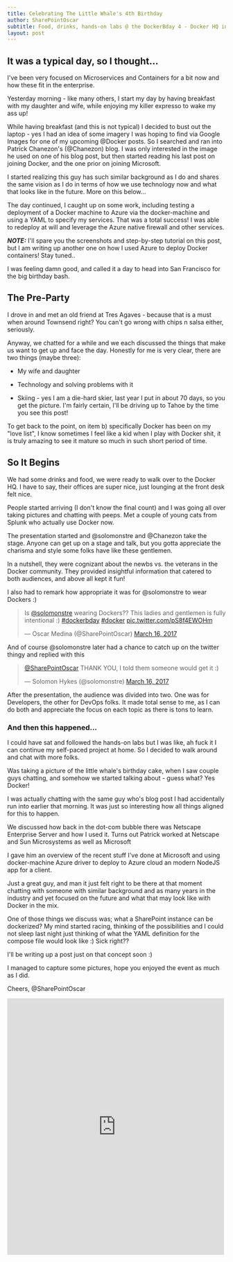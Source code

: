 ```yaml
---
title: Celebrating The Little Whale's 4th Birthday
author: SharePointOscar
subtitle: Food, drinks, hands-on labs @ the DockerBday 4 - Docker HQ in SF
layout: post
---
```


## It was a typical day, so I thought...

I've been very focused on Microservices and Containers for a bit now and how these fit in the enterprise.

Yesterday morning - like many others, I start my day by having breakfast with my daughter and wife, while enjoying my killer expresso to wake my ass up!

While having breakfast (and this is not typical) I decided to bust out the laptop - yes I had an idea of some imagery I was hoping to find via Google Images for one of my upcoming @Docker posts.  So I searched and ran into Patrick Chanezon's (@Chanezon) blog.  I was only interested in the image he used on one of his blog post, but then started reading his last post on joining Docker, and the one prior on joining Microsoft.

I started realizing this guy has such similar background as I do and shares the same vision as I do in terms of how we use technology now and what that looks like in the future.  More on this below...

The day continued, I caught up on some work, including testing a deployment of a Docker machine to Azure via the docker-machine and using a YAML to specify my services.  That was a total success!  I was able to redeploy at will and leverage the Azure native firewall and other services.

***NOTE:*** I'll spare you the screenshots and step-by-step tutorial on this post, but I am writing up another one on how I used Azure to deploy Docker containers! Stay tuned..

I was feeling damn good, and called it a day to head into San Francisco for the big birthday bash.


## The Pre-Party
I drove in and met an old friend at Tres Agaves - because that is a must when around Townsend right?  You can't go wrong with chips n salsa either, seriously.

Anyway, we chatted for a while and we each discussed the things that make us want to get up and face the day.  Honestly for me is very clear, there are two things (maybe three):

* My wife and daughter
* Technology and solving problems with it

* Skiing - yes I am a die-hard skier, last year I put in about 70 days, so you get the picture. I'm fairly certain, I'll be driving up to Tahoe by the time you see this post!

To get back to the point, on item b) specifically Docker has been on my "love list", I know sometimes I feel like a kid when I play with Docker shit, it is truly amazing to see it mature so much in such short period of time.


## So It Begins
We had some drinks and food, we were ready to walk over to the Docker HQ.  I have to say, their offices are super nice, just lounging at the front desk felt nice.

People started arriving (I don't know the final count) and I was going all over taking pictures and chatting with peeps.  Met a couple of young cats from Splunk who actually use Docker now.

The presentation started and @solomonstre and @Chanezon take the stage.  Anyone can get up on a stage and talk, but you gotta appreciate the charisma and style some folks have like these gentlemen.

In a nutshell, they were cognizant about the newbs vs. the veterans in the Docker community.  They provided insightful information that catered to both audiences, and above all kept it fun!

I also had to remark how appropriate it was for @solomonstre to wear Dockers :)
<blockquote class="twitter-tweet" data-lang="en"><p lang="en" dir="ltr">Is <a href="https://twitter.com/solomonstre">@solomonstre</a> wearing Dockers??  This ladies and gentlemen is fully intentional :) <a href="https://twitter.com/hashtag/dockerbday?src=hash">#dockerbday</a> <a href="https://twitter.com/hashtag/docker?src=hash">#docker</a> <a href="https://t.co/pS8f4EWOHm">pic.twitter.com/pS8f4EWOHm</a></p>&mdash; Oscar Medina (@SharePointOscar) <a href="https://twitter.com/SharePointOscar/status/842171408826355713">March 16, 2017</a></blockquote>
<script async src="//platform.twitter.com/widgets.js" charset="utf-8"></script>


And of course @solomonstre later had a chance to catch up on the twitter thingy and replied with this
<blockquote class="twitter-tweet" data-lang="en"><p lang="en" dir="ltr"><a href="https://twitter.com/SharePointOscar">@SharePointOscar</a> THANK YOU, I told them someone would get it :)</p>&mdash; Solomon Hykes (@solomonstre) <a href="https://twitter.com/solomonstre/status/842184552026066944">March 16, 2017</a></blockquote>


After the presentation, the audience was divided into two.  One was for Developers, the other for DevOps folks.  It made total sense to me, as I can do both and appreciate the focus on each topic as there is tons to learn.

### And then this happened...
I could have sat and followed the hands-on labs but I was like, ah fuck it I can continue my self-paced project at home.  So I decided to walk around and chat with more folks.

Was taking a picture of the little whale's birthday cake, when I saw couple guys chatting, and somehow we started talking about - guess what? Yes Docker!

I was actually chatting with the same guy who's blog post I had accidentally run into earlier that morning.  It was just so interesting how all things aligned for this to happen.

We discussed how back in the dot-com bubble there was Netscape Enterprise Server and how I used it.  Turns out Patrick worked at Netscape and Sun Microsystems as well as Microsoft

I gave him an overview of the recent stuff I've done at Microsoft and using docker-machine Azure driver to deploy to Azure cloud an modern NodeJS app for a client.

Just a great guy, and man it just felt right to be there at that moment chatting with someone with similar background and as many years in the industry and yet focused on the future and what that may look like with Docker in the mix.

One of those things we discuss was; what a SharePoint instance can be dockerized?  My mind started racing, thinking of the possibilities and I could not sleep last night just thinking of what the YAML definition for the compose file would look like :) Sick right??

I'll be writing up a post just on that concept soon :)

I managed to capture some pictures, hope you enjoyed the event as much as I did.

Cheers,
@SharePointOscar

<iframe src="https://www.facebook.com/plugins/post.php?href=https%3A%2F%2Fwww.facebook.com%2Fmedia%2Fset%2F%3Fset%3Da.1602544159760344.1073741826.100000143251803%26type%3D3&width=500&show_text=true&appId=240253669379617&height=592" width="500" height="592" style="border:none;overflow:hidden" scrolling="no" frameborder="0" allowTransparency="true"></iframe>
